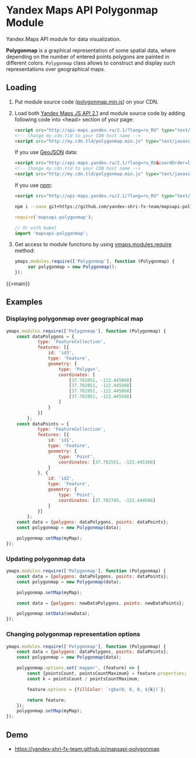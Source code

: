 # Yandex Maps API Polygonmap Module

Yandex.Maps API module for data visualization.

**Polygonmap** is a graphical representation of some spatial data, where depending on the number of entered points polygons are painted in different colors.
`Polygonmap` class allows to construct and display such representations over geographical maps.

## Loading

1. Put module source code ([polygonmap.min.js](https://github.com/yandex-shri-fx-team/mapsapi-polygonmap/blob/master/umd/polygonmap.min.js)) on your CDN.

2. Load both [Yandex Maps JS API 2.1](http://api.yandex.com/maps/doc/jsapi/) and module source code by adding following code into &lt;head&gt; section of your page:

   ```html
   <script src="http://api-maps.yandex.ru/2.1/?lang=ru_RU" type="text/javascript"></script>
   <!-- Change my.cdn.tld to your CDN host name -->
   <script src="http://my.cdn.tld/polygonmap.min.js" type="text/javascript"></script>
   ```

   If you use [GeoJSON](http://geojson.org) data:

   ```html
   <script src="http://api-maps.yandex.ru/2.1/?lang=ru_RU&coordOrder=longlat" type="text/javascript"></script>
   <!-- Change my.cdn.tld to your CDN host name -->
   <script src="http://my.cdn.tld/polygonmap.min.js" type="text/javascript"></script>
   ```

   If you use [npm](https://www.npmjs.com):

   ```html
   <script src="http://api-maps.yandex.ru/2.1/?lang=ru_RU" type="text/javascript"></script>
   ```

   ```bash
   npm i --save git+https://github.com/yandex-shri-fx-team/mapsapi-polygonmap.git
   ```

   ```js
   require('mapsapi-polygonmap');

   // Or with babel
   import 'mapsapi-polygonmap';
   ```

3. Get access to module functions by using [ymaps.modules.require](http://api.yandex.ru/maps/doc/jsapi/2.1/ref/reference/modules.require.xml) method:

   ```js
   ymaps.modules.require(['Polygonmap'], function (Polygonmap) {
        var polygonmap = new Polygonmap();
   });
   ```

{{>main}}

## Examples

### Displaying polygonmap over geographical map

```js
ymaps.modules.require(['Polygonmap'], function (Polygonmap) {
    const dataPolygons = {
            type: 'FeatureCollection',
            features: [{
                id: 'id3',
                type: 'Feature',
                geometry: {
                    type: 'Polygon',
                    coordinates: [
                        [37.782051, -122.445068]
                        [37.782051, -122.445568]
                        [37.782951, -122.445068]
                        [37.782951, -122.445568]
                    ]
                }
            }]
        };
    const dataPoints = {
            type: 'FeatureCollection',
            features: [{
                id: 'id1',
                type: 'Feature',
                geometry: {
                    type: 'Point',
                    coordinates: [37.782551, -122.445368]
                }
            }, {
                id: 'id2',
                type: 'Feature',
                geometry: {
                    type: 'Point',
                    coordinates: [37.782745, -122.444586]
                }
            }]
        };
    const data = {polygons: dataPolygons, points: dataPoints};
    const polygonmap = new Polygonmap(data);

    polygonmap.setMap(myMap);
});
```

### Updating polygonmap data

```js
ymaps.modules.require(['Polygonmap'], function (Polygonmap) {
    const data = {polygons: dataPolygons, points: dataPoints};
    const polygonmap = new Polygonmap(data);

    polygonmap.setMap(myMap);

    const data = {polygons: newDataPolygons, points: newDataPoints};

    polygonmap.setData(newData);
});
```

### Changing polygonmap representation options

```js
ymaps.modules.require(['Polygonmap'], function (Polygonmap) {
    const data = {polygons: dataPolygons, points: dataPoints};
    const polygonmap = new Polygonmap(data);

    polygonmap.options.set('mapper', (feature) => {
        const {pointsCount, pointsCountMaximum} = feature.properties;
        const k = pointsCount / pointsCountMaximum;

        feature.options = {fillColor: `rgba(0, 0, 0, ${k})`};

        return feature;
    });
    polygonmap.setMap(myMap);
});
```

## Demo

- https://yandex-shri-fx-team.github.io/mapsapi-polygonmap
